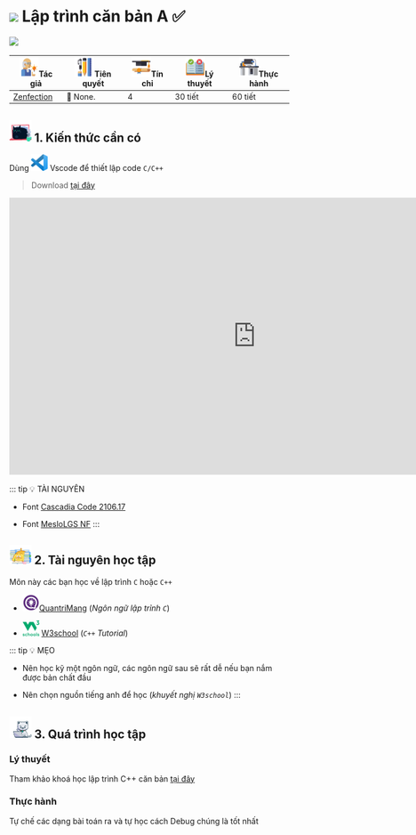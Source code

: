 # <img src="/images/docs/HP/CT101.png" width="50"> Lập trình căn bản A ✅

<img src="https://readme-typing-svg.herokuapp.com?font=tahoma&lines=B%E1%BA%A3ng+sau+tham+kh%E1%BA%A3o+c%E1%BB%A7a+CTU">

| <img src="https://raw.githubusercontent.com/Zenfection/Image/master/2021/07/31-17-12-38-Professor%20Male.png" title="" alt="Professor Male.png" width="35">Tác giả | <img title="" src="https://raw.githubusercontent.com/Zenfection/Image/master/2021/07/31-17-08-42-Learning%20Tools.png" alt="Learning Tools.png" width="35">Tiên quyết | <img src="https://raw.githubusercontent.com/Zenfection/Image/master/2021/07/31-17-13-24-Degree.png" title="" alt="Degree.png" width="35">Tín chỉ | <img src="https://raw.githubusercontent.com/Zenfection/Image/master/2021/07/31-17-10-10-Rage%20Room%20Rules.png" title="" alt="Rage Room Rules.png" width="35">Lý thuyết | <img src="https://raw.githubusercontent.com/Zenfection/Image/master/2021/07/31-17-11-54-Student%20Desk.png" title="" alt="Student Desk.png" width="35">Thực hành |
| ------------------------------------------------------------------------------------------------------------------------------------------------------------------ | --------------------------------------------------------------------------------------------------------------------------------------------------------------------- | ------------------------------------------------------------------------------------------------------------------------------------------------ | ------------------------------------------------------------------------------------------------------------------------------------------------------------------------ | ---------------------------------------------------------------------------------------------------------------------------------------------------------------- |
| [Zenfection](http://facebook.com/zenfection)                                                                                                                       | 🚫 None.                                                                                                                                                              | 4                                                                                                                                                | 30 tiết                                                                                                                                                                       | 60 tiết                                                                                                                                                               |

## <img src="https://raw.githubusercontent.com/Zenfection/Image/master/2021/08/02-21-26-29-tenor.gif" width="40"> 1. Kiến thức cần có

Dùng <img src="https://raw.githubusercontent.com/Zenfection/Image/master/2020/12/09-09-40-03-1200px-Visual_Studio_Code_1.35_icon.svg.png" width="30"> Vscode để thiết lập code `C/C++`

> Download [tại đây](https://code.visualstudio.com/)

<div class="videoZen">
  <iframe width="885" height="498" src="https://www.youtube.com/embed/8SLV5UUhMNg" title="YouTube video player" frameborder="0" allow="accelerometer; autoplay; clipboard-write; encrypted-media; gyroscope; picture-in-picture" allowfullscreen></iframe>
</div>

::: tip 💡 TÀI NGUYÊN

- Font [Cascadia Code 2106.17](https://github.com/Zenfection/zenctu/raw/main/docs/tool/CascadiaCode.zip)

- Font [MesloLGS NF](https://github.com/Zenfection/zenctu/raw/main/docs/tool/MesloLGS_NF.zip)
:::
## <img src="https://raw.githubusercontent.com/Zenfection/Image/master/2021/08/02-21-24-49-tenor.gif" width="40"> 2. Tài nguyên học tập

Môn này các bạn học về lập trình `C` hoặc `C++`

- <img src="https://raw.githubusercontent.com/Zenfection/Image/master/2021/06/03-15-37-31-QuanTriMang200.png" width="30">[QuantriMang](https://quantrimang.com/ngon-ngu-lap-trinh-c-la-gi-156137) (*Ngôn ngữ lập trỉnh `C`*)

- <img src="https://raw.githubusercontent.com/Zenfection/Image/master/2021/06/03-15-36-51-W3Schools_logo.svg.png" width="30"> [W3school](https://www.w3schools.com/cpp/default.asp) (*`C++` Tutorial*)

::: tip 💡 MẸO

- Nên học kỹ một ngôn ngữ, các ngôn ngữ sau sẽ rất dễ nếu bạn nắm được bản chất đầu

- Nên chọn nguồn tiếng anh để học (*khuyết nghị `W3school`*)
:::

## <img src="https://raw.githubusercontent.com/Zenfection/Image/master/2021/08/02-21-41-35-tenor.gif" width="40"> 3. Quá trình học tập
 
### Lý thuyết

Tham khảo khoá học lập trình C++ căn bản [tại đây](/course/system/#c-c)
### Thực hành

Tự chế các dạng bài toán ra và tự học cách Debug chúng là tốt nhất

<comment/> 
 

 